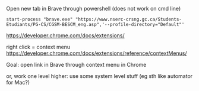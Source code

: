 
Open new tab in Brave through powershell (does not work on cmd line)
```
start-process "brave.exe" "https://www.nserc-crsng.gc.ca/Students-Etudiants/PG-CS/CGSM-BESCM_eng.asp",'--profile-directory="Default"'
```

https://developer.chrome.com/docs/extensions/

right click = context menu
https://developer.chrome.com/docs/extensions/reference/contextMenus/

Goal: open link in Brave through context menu in Chrome

or, work one level higher: use some system level stuff (eg sth like automator for Mac?)
